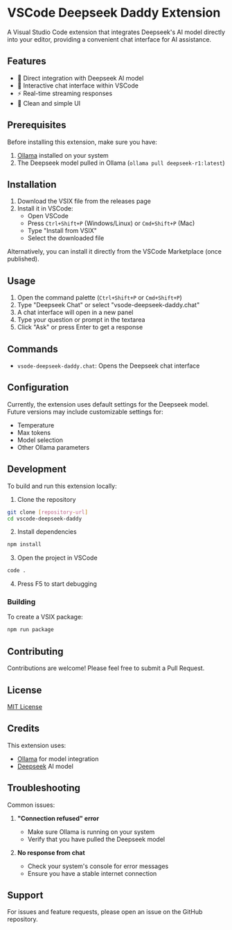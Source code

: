 # VSCode Deepseek Daddy Extension

A Visual Studio Code extension that integrates Deepseek's AI model directly into your editor, providing a convenient chat interface for AI assistance.

## Features

- 🤖 Direct integration with Deepseek AI model
- 💬 Interactive chat interface within VSCode
- ⚡ Real-time streaming responses
- 🎨 Clean and simple UI

## Prerequisites

Before installing this extension, make sure you have:

1. [Ollama](https://ollama.ai/) installed on your system
2. The Deepseek model pulled in Ollama (`ollama pull deepseek-r1:latest`)

## Installation

1. Download the VSIX file from the releases page
2. Install it in VSCode:
   - Open VSCode
   - Press `Ctrl+Shift+P` (Windows/Linux) or `Cmd+Shift+P` (Mac)
   - Type "Install from VSIX"
   - Select the downloaded file

Alternatively, you can install it directly from the VSCode Marketplace (once published).

## Usage

1. Open the command palette (`Ctrl+Shift+P` or `Cmd+Shift+P`)
2. Type "Deepseek Chat" or select "vsode-deepseek-daddy.chat"
3. A chat interface will open in a new panel
4. Type your question or prompt in the textarea
5. Click "Ask" or press Enter to get a response

## Commands

- `vsode-deepseek-daddy.chat`: Opens the Deepseek chat interface

## Configuration

Currently, the extension uses default settings for the Deepseek model. Future versions may include customizable settings for:
- Temperature
- Max tokens
- Model selection
- Other Ollama parameters

## Development

To build and run this extension locally:

1. Clone the repository
```bash
git clone [repository-url]
cd vscode-deepseek-daddy
```

2. Install dependencies
```bash
npm install
```

3. Open the project in VSCode
```bash
code .
```

4. Press F5 to start debugging

### Building

To create a VSIX package:
```bash
npm run package
```

## Contributing

Contributions are welcome! Please feel free to submit a Pull Request.

## License

[MIT License](LICENSE)

## Credits

This extension uses:
- [Ollama](https://ollama.ai/) for model integration
- [Deepseek](https://deepseek.ai/) AI model

## Troubleshooting

Common issues:

1. **"Connection refused" error**
   - Make sure Ollama is running on your system
   - Verify that you have pulled the Deepseek model

2. **No response from chat**
   - Check your system's console for error messages
   - Ensure you have a stable internet connection

## Support

For issues and feature requests, please open an issue on the GitHub repository.